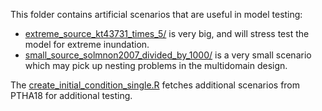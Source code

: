This folder contains artificial scenarios that are useful in model testing:

* [extreme_source_kt43731_times_5/](extreme_source_kt43731_times_5/) is very big, and will stress test the model for extreme inundation.
* [small_source_solmnon2007_divided_by_1000/](small_source_solomon2007_divided_by_1000/) is a very small scenario which may pick up nesting problems in the multidomain design.

The [create_initial_condition_single.R](create_initial_condition_single.R) fetches additional scenarios from PTHA18 for additional testing.
